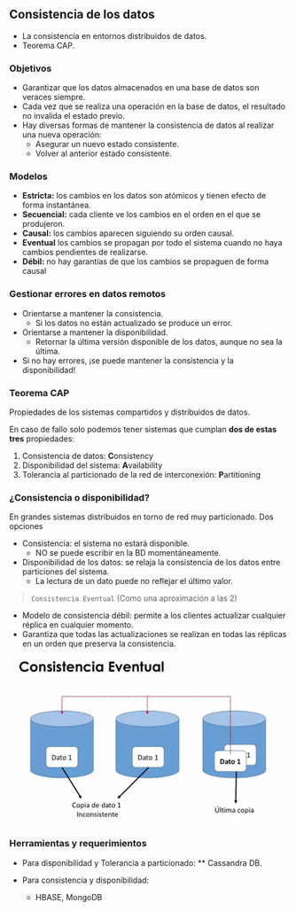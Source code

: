 ## Consistencia de los datos
* La consistencia en entornos distribuidos de datos.
* Teorema CAP.

### Objetivos
* Garantizar que los datos almacenados en una base de datos son veraces siempre.
* Cada vez que se realiza una operación en la base de datos, el resultado no invalida el estado previo.
* Hay diversas formas de mantener la consistencia de datos al realizar una nueva operación:
    * Asegurar un nuevo estado consistente.
    * Volver al anterior estado consistente.
    
### Modelos
* **Estricta:** los cambios en los datos son atómicos y tienen efecto de forma instantánea.
* **Secuencial:** cada cliente ve los cambios en el orden en el que se produjeron.
* **Causal:** los cambios aparecen siguiendo su orden causal.
* **Eventual** los cambios se propagan por todo el sistema cuando no haya cambios pendientes de realizarse.
* **Débil:** no hay garantías de que los cambios se propaguen de forma causal

### Gestionar errores en datos remotos
* Orientarse a mantener la consistencia.
    * Si los datos no están actualizado se produce un error.
* Orientarse a mantener la disponibilidad.
    * Retornar la última versión disponible de los datos, aunque no sea la última.
* Si no hay errores, ¡se puede mantener la consistencia y la disponibilidad!

### Teorema CAP

Propiedades de los sistemas compartidos y distribuidos de datos.

En caso de fallo solo podemos tener sistemas que cumplan **dos de estas tres** propiedades:
1. Consistencia de datos: **C**onsistency 
2. Disponibilidad del sistema: **A**vailability
3. Tolerancia al particionado de la red de interconexión: **P**artitioning

### ¿Consistencia o disponibilidad?

En grandes sistemas distribuidos en torno de red muy particionado. Dos opciones
* Consistencia: el sistema no estará disponible.
  * NO se puede escribir en la BD momentáneamente.
* Disponibilidad de los datos: se relaja la consistencia de los datos entre particiones del sistema.
  * La lectura de un dato puede no reflejar el último valor.

> `Consistencia Eventual` (Como una aproximación a las 2)

* Modelo de consistencia débil: permite a los clientes actualizar cualquier réplica en cualquier momento.
* Garantiza que todas las actualizaciones se realizan en todas las réplicas en un orden que preserva la consistencia.

![](../images/21_Consistencia_Fiabilidad_Escalabilidad.png)

### Herramientas y requerimientos

* Para disponibilidad y Tolerancia a particionado:
  ** Cassandra DB.
  
* Para consistencia y disponibilidad:
  * HBASE, MongoDB
  